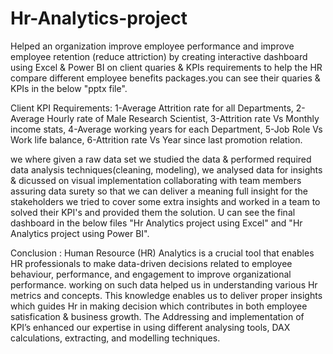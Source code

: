 # Hr-Analytics-project
Helped an organization improve employee performance and improve employee retention (reduce attriction) by creating interactive dashboard using Excel & Power BI 
on client quaries & KPIs requirements to help the HR compare different employee benefits packages.you can see their quaries & KPIs in the below "pptx file".

Client KPI Requirements:
1-Average Attrition rate for all Departments,
2-Average Hourly rate of Male Research Scientist,
3-Attrition rate Vs Monthly income stats,
4-Average working years for each Department,
5-Job Role Vs Work life balance,
6-Attrition rate Vs Year since last promotion relation.

we where given a raw data set we studied the data & performed required data analysis techniques(cleaning, modeling),
we analysed data for insights & dicussed on visual implementation collaborating with team members assuring data surety so that we can deliver a meaning full insight for the stakeholders
we tried to cover some extra insights and worked in a team to solved their KPI's and provided them the solution.
U can see the final dashboard in the below files "Hr Analytics project using Excel" and "Hr Analytics project using Power BI".

Conclusion :
Human Resource (HR) Analytics is a crucial tool that enables HR professionals to make data-driven decisions related to employee behaviour, performance, 
and engagement to improve organizational performance. working on such data helped us in understanding various Hr metrics and concepts. This knowledge 
enables us to deliver proper insights which guides Hr in making decision which contributes in both employee satisfication & business growth.
The Addressing and implementation of KPI’s enhanced our expertise in using different analysing tools, DAX calculations, extracting, and modelling techniques.   


